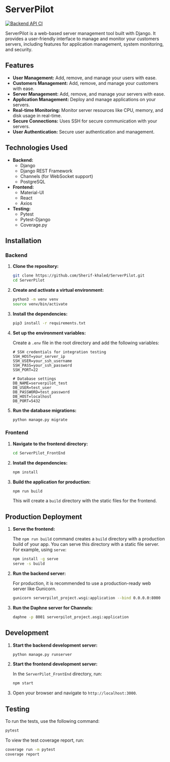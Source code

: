 # ServerPilot

[![Backend API CI](https://github.com/Sherif-khaled/ServerPilot/actions/workflows/backend_api_ci.yml/badge.svg)](https://github.com/Sherif-khaled/ServerPilot/actions/workflows/backend_api_ci.yml)

ServerPilot is a web-based server management tool built with Django. It provides a user-friendly interface to manage and monitor your customers servers, including features for application management, system monitoring, and security.

## Features

*   **User Management:** Add, remove, and manage your users with ease.
*   **Customers Management:** Add, remove, and manage your customers with ease.
*   **Server Management:** Add, remove, and manage your servers with ease.
*   **Application Management:** Deploy and manage applications on your servers.
*   **Real-time Monitoring:** Monitor server resources like CPU, memory, and disk usage in real-time.
*   **Secure Connections:** Uses SSH for secure communication with your servers.
*   **User Authentication:** Secure user authentication and management.

## Technologies Used

*   **Backend:**
    *   Django
    *   Django REST Framework
    *   Channels (for WebSocket support)
    *   PostgreSQL
*   **Frontend:**
    *   Material-UI
    *   React
    *   Axios
*   **Testing:**
    *   Pytest
    *   Pytest-Django
    *   Coverage.py

## Installation

### Backend

1.  **Clone the repository:**

    ```bash
    git clone https://github.com/Sherif-khaled/ServerPilot.git
    cd ServerPilot
    ```

2.  **Create and activate a virtual environment:**

    ```bash
    python3 -m venv venv
    source venv/bin/activate
    ```

3.  **Install the dependencies:**

    ```bash
    pip3 install -r requirements.txt
    ```

4.  **Set up the environment variables:**

    Create a `.env` file in the root directory and add the following variables:

    ```
    # SSH credentials for integration testing
    SSH_HOST=your_server_ip
    SSH_USER=your_ssh_username
    SSH_PASS=your_ssh_password
    SSH_PORT=22

    # Database settings
    DB_NAME=serverpilot_test
    DB_USER=test_user
    DB_PASSWORD=test_password
    DB_HOST=localhost
    DB_PORT=5432
    ```

5.  **Run the database migrations:**

    ```bash
    python manage.py migrate
    ```

### Frontend

1.  **Navigate to the frontend directory:**

    ```bash
    cd ServerPilot_FrontEnd
    ```

2.  **Install the dependencies:**

    ```bash
    npm install
    ```

3.  **Build the application for production:**

    ```bash
    npm run build
    ```

    This will create a `build` directory with the static files for the frontend.

## Production Deployment

1.  **Serve the frontend:**

    The `npm run build` command creates a `build` directory with a production build of your app. You can serve this directory with a static file server. For example, using `serve`:

    ```bash
    npm install -g serve
    serve -s build
    ```

2.  **Run the backend server:**

    For production, it is recommended to use a production-ready web server like Gunicorn.

    ```bash
    gunicorn serverpilot_project.wsgi:application --bind 0.0.0.0:8000
    ```

3.  **Run the Daphne server for Channels:**

    ```bash
    daphne -p 8001 serverpilot_project.asgi:application
    ```

## Development

1.  **Start the backend development server:**

    ```bash
    python manage.py runserver
    ```

2.  **Start the frontend development server:**

    In the `ServerPilot_FrontEnd` directory, run:

    ```bash
    npm start
    ```

3.  Open your browser and navigate to `http://localhost:3000`.

## Testing

To run the tests, use the following command:

```bash
pytest
```

To view the test coverage report, run:

```bash
coverage run -m pytest
coverage report
```
